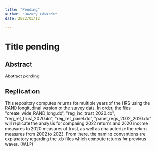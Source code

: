 ```yaml
---
title: "Pending"
author: "Decory Edwards"
date: 2022/01/12

---
```

# Title pending

## Abstract

 Abstract pending

## Replication

This repository computes returns for multiple years of the HRS using the RAND longitudinal version of the survey data. In order, the files "create_wide_RAND_long.do", "reg_inc_trust_2020.do", "reg_ret_trust_2020.do", "reg_ret_panel.do", "panel_regs_2002_2020.do" will replicate the analysis for comparing 2022 returns and 2020 income measures to 2020 measures of trust, as well as characterize the return measures from 2002 to 2022. From there, the naming conventions are explanatory regarding the .do files which compute returns for previous waves. (W.I.P)
